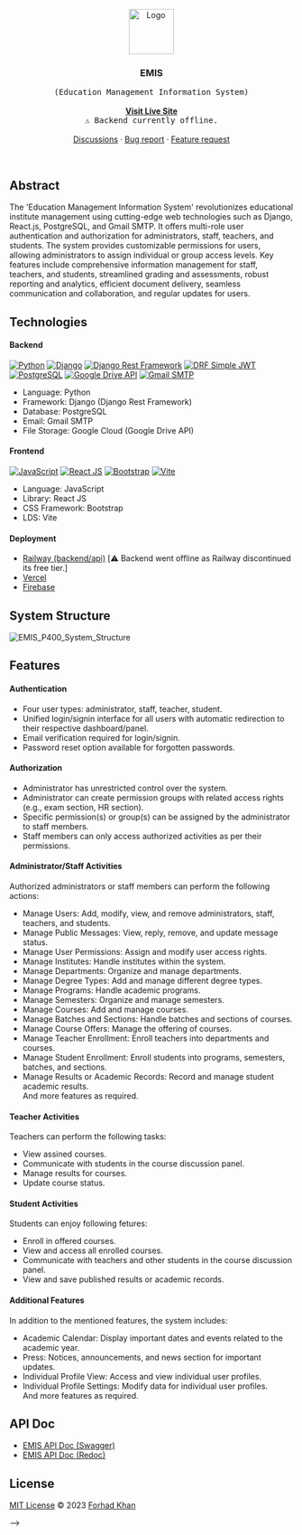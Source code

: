
<p align="center">
	<!-- PROJECT LOGO -->
  <a href="https://github.com/forhadakhan/emis">
    <img src="https://github.com/forhadakhan/emis/assets/67508944/2729ec23-c961-4c3d-b75a-91f2e3608913" alt="Logo" width="80" height="80">
  </a>

  <h3 align="center">EMIS</h3>

  <p align="center">
    <samp>(Education Management Information System)</samp>
    <br />
    <br />
    <a href="https://emisys.vercel.app/"><strong>Visit Live Site</strong></a>
    <br />
    <samp>⚠️ Backend currently offline.</samp>
    <br />
    <br />
    <a href="https://github.com/forhadakhan/emis/discussions/1">Discussions</a>
    ·
    <a href="https://github.com/forhadakhan/emis/issues">Bug report</a>
    ·
    <a href="https://github.com/forhadakhan/emis/issues">Feature request</a>
  </p>
</p>


<br/>

## Abstract

The 'Education Management Information System' revolutionizes educational institute management using cutting-edge web technologies such as Django, React.js, PostgreSQL, and Gmail SMTP. It offers multi-role user authentication and authorization for administrators, staff, teachers, and students. The system provides customizable permissions for users, allowing administrators to assign individual or group access levels. Key features include comprehensive information management for staff, teachers, and students, streamlined grading and assessments, robust reporting and analytics, efficient document delivery, seamless communication and collaboration, and regular updates for users.

## Technologies

#### Backend
[![Python](https://img.shields.io/badge/Python-v3.11.3-blue)](https://www.python.org/)
[![Django](https://img.shields.io/badge/Django-v4.2.2-brightgreen)](https://www.djangoproject.com/)
[![Django Rest Framework](https://img.shields.io/badge/Django%20Rest%20Framework-v3.14.0-orange)](https://www.django-rest-framework.org/)
[![DRF Simple JWT](https://img.shields.io/badge/DRF%20Simple%20JWT-v5.2.2-blue)](https://django-rest-framework-simplejwt.readthedocs.io/en/latest/)
[![PostgreSQL](https://img.shields.io/badge/PostgreSQL-v15-blue)](https://www.postgresql.org/)
[![Google Drive API](https://img.shields.io/badge/Google%20Drive%20API-blue)](https://developers.google.com/drive/api/)
[![Gmail SMTP](https://img.shields.io/badge/Gmail%20SMTP-orange)](https://mail.google.com/)

- Language: Python
- Framework: Django (Django Rest Framework)
- Database: PostgreSQL
- Email: Gmail SMTP
- File Storage: Google Cloud (Google Drive API)

#### Frontend
[![JavaScript](https://img.shields.io/badge/JavaScript-red)](https://developer.mozilla.org/en-US/docs/Web/JavaScript)
[![React JS](https://img.shields.io/badge/React%20JS-v18.2.0-navyblue)](https://reactjs.org/)
[![Bootstrap](https://img.shields.io/badge/Bootstrap-v5.3-blue)](https://getbootstrap.com/)
[![Vite](https://img.shields.io/badge/Vite-v4.3.9-purple)](https://vitejs.dev/)

- Language: JavaScript
- Library: React JS
- CSS Framework: Bootstrap
- LDS: Vite

#### Deployment 
- [Railway (backend/api)](https://railway.com/)  [⚠️ Backend went offline as Railway discontinued its free tier.]
- [Vercel](https://emisys.vercel.app/) 
- [Firebase](https://emis-live.web.app/)  


## System Structure 
![EMIS_P400_System_Structure](https://github.com/forhadakhan/emis/assets/67508944/9d53a210-37a7-4552-bfe5-c8fee17b736a)


## Features 

#### Authentication  
- Four user types: administrator, staff, teacher, student.   
- Unified login/signin interface for all users with automatic redirection to their respective dashboard/panel.   
- Email verification required for login/signin.    
- Password reset option available for forgotten passwords.    

#### Authorization    
- Administrator has unrestricted control over the system.    
- Administrator can create permission groups with related access rights (e.g., exam section, HR section).    
- Specific permission(s) or group(s) can be assigned by the administrator to staff members.    
- Staff members can only access authorized activities as per their permissions.    

#### Administrator/Staff Activities    
Authorized administrators or staff members can perform the following actions:    

- Manage Users: Add, modify, view, and remove administrators, staff, teachers, and students.    
- Manage Public Messages: View, reply, remove, and update message status.   
- Manage User Permissions: Assign and modify user access rights.    
- Manage Institutes: Handle institutes within the system.    
- Manage Departments: Organize and manage departments.   
- Manage Degree Types: Add and manage different degree types.    
- Manage Programs: Handle academic programs.    
- Manage Semesters: Organize and manage semesters.    
- Manage Courses: Add and manage courses.    
- Manage Batches and Sections: Handle batches and sections of courses.     
- Manage Course Offers: Manage the offering of courses.     
- Manage Teacher Enrollment: Enroll teachers into departments and courses.  
- Manage Student Enrollment: Enroll students into programs, semesters, batches, and sections.  
- Manage Results or Academic Records: Record and manage student academic results.          
And more features as required.    

#### Teacher Activities 
Teachers can perform the following tasks:  
- View assined courses.   
- Communicate with students in the course discussion panel.   
- Manage results for courses.   
- Update course status.   

#### Student Activities    
Students can enjoy following fetures:   
- Enroll in offered courses.    
- View and access all enrolled courses.   
- Communicate with teachers and other students in the course discussion panel.   
- View and save published results or academic records.   

#### Additional Features  
In addition to the mentioned features, the system includes:  
- Academic Calendar: Display important dates and events related to the academic year.  
- Press: Notices, announcements, and news section for important updates.  
- Individual Profile View: Access and view individual user profiles.  
- Individual Profile Settings: Modify data for individual user profiles.  
And more features as required.  
     

## API Doc 
- [EMIS API Doc (Swagger)](https://emis.up.railway.app/doc/swagger/)  
- [EMIS API Doc (Redoc)](https://emis.up.railway.app/doc/redoc/)  


## License

[MIT License](./LICENSE) © 2023 [Forhad Khan](https://github.com/forhadakhan/)





<!-- 
	
	<img src="https://i.postimg.cc/7ZdXzGj1/emis-256x256.png" alt="Logo" width="80" height="80"> 
	
-->
-->
